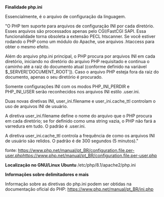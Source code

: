 

**Finalidade php.ini**

Essencialmente, é o arquivo de configuração da linguagem.

"O PHP tem suporte para arquivos de configuração INI por cada diretório. Esses arquivos são processados apenas pelo CGI/FastCGI SAPI. Essa funcionalidade torna obsoleta a extensão PECL htscanner. Se você estiver rodando o PHP como um módulo do Apache, use arquivos .htaccess para obter o mesmo efeito.

Além do arquivo php.ini principal, o PHP procura por arquivos INI em cada diretório, iniciando no diretório do arquivo PHP requisitado e continua o caminho até a raiz do documento atual (conforme definido na variável $_SERVER['DOCUMENT_ROOT']). Caso o arquivo PHP esteja fora da raiz do documento, apenas o seu diretório é procurado.

Somente configurações INI com os modos PHP_INI_PERDIR e PHP_INI_USER serão reconhecidos nos arquivos INI estilo .user.ini.

Duas novas diretivas INI, user_ini.filename e user_ini.cache_ttl controlam o uso de arquivos INI de usuário.

A diretiva user_ini.filename define o nome do arquivo que o PHP procura em cada diretório; se for definido como uma string vazia, o PHP não fará a varredura em tudo. O padrão é .user.ini.

A diretiva user_ini.cache_ttl controla a frequência de como os arquivos INI de usuário são relidos. O padrão é de 300 segundos (5 minutos)."

fonte: https://www.php.net/manual/pt_BR/configuration.file.per-user.phphttps://www.php.net/manual/pt_BR/configuration.file.per-user.php


**Localização no GNU/Linux Ubuntu**
/etc/php/8.1/apache2/php.ini

**Informações sobre delimitadores e mais**

Informação sobre as diretivas do php.ini podem ser obtidas na
documentação ofícial do PHP: https://www.php.net/manual/pt_BR/ini.php
